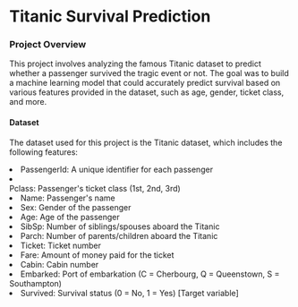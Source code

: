 <h1>Titanic Survival Prediction</h1>
<h3>Project Overview</h3>
<p>This project involves analyzing the famous Titanic dataset to predict whether a passenger survived the tragic event or not. The goal was to build a machine learning model that could accurately predict survival based on various features provided in the dataset, such as age, gender, ticket class, and more.</p>

<h4>Dataset</h4>
<p>The dataset used for this project is the Titanic dataset, which includes the following features:</p>

<li>PassengerId: A unique identifier for each passenger</li>
<li></li>Pclass: Passenger's ticket class (1st, 2nd, 3rd)</li>
<li>Name: Passenger's name</li>
<li>Sex: Gender of the passenger</li>
<li>Age: Age of the passenger</li>
<li>SibSp: Number of siblings/spouses aboard the Titanic</li>
<li>Parch: Number of parents/children aboard the Titanic</li>
<li>Ticket: Ticket number</li>
<li>Fare: Amount of money paid for the ticket</li>
<li>Cabin: Cabin number</li>
<li>Embarked: Port of embarkation (C = Cherbourg, Q = Queenstown, S = Southampton)</li>
<li>Survived: Survival status (0 = No, 1 = Yes) [Target variable]</li>

